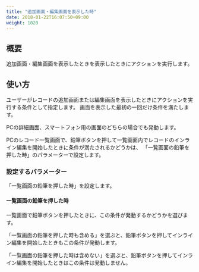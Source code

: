 ```yaml
---
title: "追加画面・編集画面を表示した時"
date: 2018-01-22T16:07:50+09:00
weight: 1020
---
```


## 概要

追加画面・編集画面を表示したときを表示したときにアクションを実行します。

## 使い方

ユーザーがレコードの追加画面または編集画面を表示したときにアクションを実行する条件として指定します。
画面を表示した最初の一回だけ条件を満たします。

PCの詳細画面、スマートフォン用の画面のどちらの場合でも発動します。

PCのレコード一覧画面で、鉛筆ボタンを押して一覧画面内でレコードのインライン編集を開始したときに条件が満たされるかどうかは、
「一覧画面の鉛筆を押した時」のパラメーターで設定します。

### 設定するパラメーター

「一覧画面の鉛筆を押した時」を設定します。

#### 一覧画面の鉛筆を押した時

一覧画面で鉛筆ボタンを押したときに、この条件が発動するかどうかを選びます。

「一覧画面の鉛筆を押した時も含める」を選ぶと、鉛筆ボタンを押してインライン編集を開始したときもこの条件が発動します。

「一覧画面の鉛筆を押した時は含めない」を選ぶと、鉛筆ボタンを押してインライン編集を開始したときはこの条件は発動しません。
